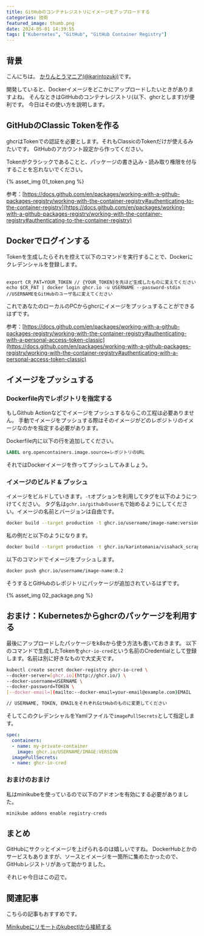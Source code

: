 ```yaml
---
title: GitHubのコンテナレジストリにイメージをアップロードする
categories: 技術
featured_image: thumb.png
date: 2024-05-01 14:39:55
tags: ["Kubernetes", "GitHub", "GitHub Container Registry"]
---
```


## 背景
こんにちは。 [かりんとうマニア(@karintozuki)](https://twitter.com/karintozuki)です。  

開発していると、Dockerイメージをどこかにアップロードしたいときがありますよね。
そんなときはGitHubのコンテナレジストリ(以下、ghcrとします)が便利です。
今日はその使い方を説明します。
<!-- more -->
## GitHubのClassic Tokenを作る
ghcrはTokenでの認証を必要とします。それもClassicのTokenだけが使えるみたいです。
GitHubのアカウント設定から作ってください。

Tokenがクラシックであることと、パッケージの書き込み・読み取り権限を付与することを忘れないでください。

{% asset_img 01_token.png %}

参考：[https://docs.github.com/en/packages/working-with-a-github-packages-registry/working-with-the-container-registry#authenticating-to-the-container-registry](https://docs.github.com/en/packages/working-with-a-github-packages-registry/working-with-the-container-registry#authenticating-to-the-container-registry)

## Dockerでログインする

Tokenを生成したらそれを控えて以下のコマンドを実行することで、Dockerにクレデンシャルを登録します。
```shell

export CR_PAT=YOUR_TOKEN // {YOUR_TOKEN}を先ほど生成したものに変えてください
echo $CR_PAT | docker login ghcr.io -u USERNAME --password-stdin //USERNAMEをGitHubのユーザ名に変えてください
```

これであなたのローカルのPCからghcrにイメージをプッシュすることができるはずです。

参考：[https://docs.github.com/en/packages/working-with-a-github-packages-registry/working-with-the-container-registry#authenticating-with-a-personal-access-token-classic](https://docs.github.com/en/packages/working-with-a-github-packages-registry/working-with-the-container-registry#authenticating-with-a-personal-access-token-classic)

## イメージをプッシュする

### Dockerfile内でレポジトリを指定する
もしGithub Actionなどでイメージをプッシュするならこの工程は必要ありません。
手動でイメージをプッシュする際はそのイメージがどのレポジトリのイメージなのかを指定する必要があります。

Dockerfile内に以下の行を追加してください。

```Dockerfile
LABEL org.opencontainers.image.source=レポジトリのURL
```

それではDockerイメージを作ってプッシュしてみましょう。

### イメージのビルド & プッシュ
イメージをビルドしていきます。`-t`オプションを利用してタグを以下のようにつけてください。
タグ名は`gchr.io/githubのuser名`で始めるようにしてください。イメージの名前とバージョンは自由です。

```bash
docker build --target production -t ghcr.io/username/image-name:version-name
```

私の例だと以下のようになります。

```bash
docker build --target production -t ghcr.io/karintomania/visahack_scrape:0.2
```

以下のコマンドでイメージをプッシュします。

```bash
docker push ghcr.io/username/image-name:0.2
```

そうするとGitHubのレポジトリにパッケージが追加されているはずです。

{% asset_img 02_package.png %}

## おまけ：Kubernetesからghcrのパッケージを利用する
最後にアップロードしたパッケージをk8sから使う方法も書いておきます。
以下のコマンドで生成したTokenを`ghcr-io-cred`という名前のCredentialとして登録します。名前は別に好きなもので大丈夫です。

```bash
kubectl create secret docker-registry ghcr-io-cred \
--docker-server=[ghcr.io](http://ghcr.io/) \
--docker-username=USERNAME \
--docker-password=TOKEN \
[--docker-email=](mailto:--docker-email=your-email@example.com)EMAIL

// USERNAME, TOKEN, EMAILをそれぞれGitHubのものに変更してください

```

そしてこのクレデンシャルをYamlファイルで`imagePullSecrets`として指定します。

```yaml
spec:
  containers:
  - name: my-private-container
    image: ghcr.io/USERNAME/IMAGE:VERSION
  imagePullSecrets:
  - name: ghcr-io-cred

```

### おまけのおまけ
私はminikubeを使っているので以下のアドオンを有効にする必要がありました。

```shell
minikube addons enable registry-creds
```

## まとめ
GitHubにサクッとイメージを上げられるのは嬉しいですね。
DockerHubとかのサービスもありますが、ソースとイメージを一箇所に集めたかったので、GitHubレジストリがあって助かりました。

それじゃ今日はこの辺で。

## 関連記事
こちらの記事もおすすめです。

[Minikubeにリモートのkubectlから接続する](/2024/04/2024-0411-minikube-ssh/)